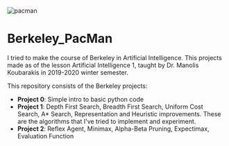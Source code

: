 

![pacman](https://blog.sciencemuseum.org.uk/wp-content/uploads/2017/10/Pacman.gif)


# Berkeley_PacMan

I tried to make the course of Berkeley in Artificial Intelligence. This projects made as of the lesson Artificial Intelligence 1, taught by Dr. Manolis Koubarakis in 2019-2020 winter semester.

This repository consists of the Berkeley projects:

- __Project 0__: Simple intro to basic python code 
- __Project 1__:  Depth First Search, Breadth First Search, Uniform Cost Search, A* Search, Representation and Heuristic improvements. These are the algorithms that I've tried to implement and experiment.
- __Project 2__: Reflex Agent, Minimax, Alpha-Beta Pruning, Expectimax, Evaluation Function




